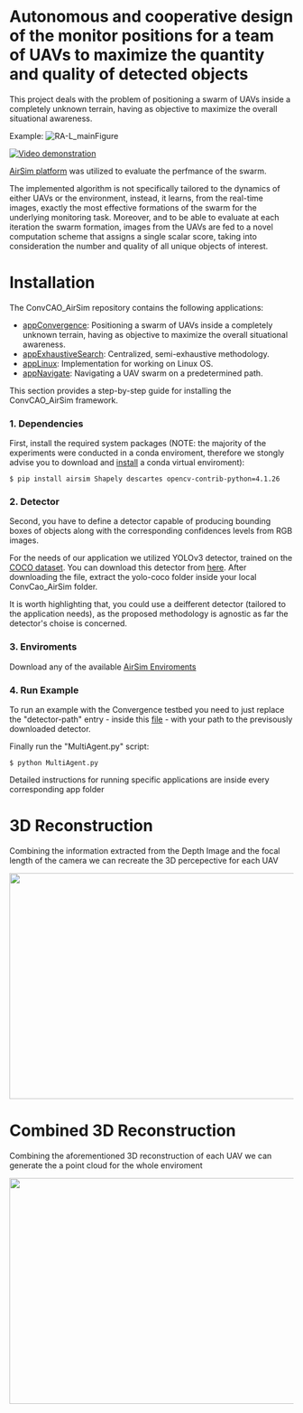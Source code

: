 # Autonomous and cooperative design of the monitor positions for a team of UAVs to maximize the quantity and quality of detected objects #

This project deals with the problem of positioning a swarm of UAVs inside a completely unknown terrain, having as objective to maximize the overall situational awareness.

Example:
![RA-L_mainFigure](http://kapoutsis.info/wp-content/uploads/2020/02/RA-L_mainFigure.png)

[![Video demonstration](http://kapoutsis.info/wp-content/uploads/2020/02/video_thumbnail.png)](https://www.youtube.com/watch?v=L8ycmS20rZs)

[AirSim platform](https://github.com/microsoft/AirSim) was utilized to evaluate the perfmance of the swarm.

The implemented algorithm is not specifically tailored to the dynamics of either UAVs or the environment, instead, it learns, from the real-time images, exactly the most effective formations of the swarm for the underlying monitoring task. Moreover, and to be able to evaluate at each iteration the swarm formation, images from the UAVs are fed to a novel computation scheme that assigns a single scalar score, taking into consideration the number and quality of all unique objects of interest.

# Installation #

The ConvCAO_AirSim repository contains the following applications:
- [appConvergence](https://github.com/dimikout3/ConvCAO_AirSim/tree/master/appConvergence): Positioning a swarm of UAVs inside a completely unknown terrain, having as objective to maximize the overall situational awareness.
- [appExhaustiveSearch](https://github.com/dimikout3/ConvCAO_AirSim/tree/master/appExhaustiveSearch): Centralized, semi-exhaustive methodology.
- [appLinux](https://github.com/dimikout3/ConvCAO_AirSim/tree/master/appLinux): Implementation for working on Linux OS.
- [appNavigate](https://github.com/dimikout3/ConvCAO_AirSim/tree/master/appNavigate): Navigating a UAV swarm on a predetermined path.

This section provides a step-by-step guide for installing the ConvCAO_AirSim framework.

### 1. Dependencies
First, install the required system packages
(NOTE: the majority of the experiments were conducted in a conda enviroment, therefore we stongly advise you to download and [install](https://docs.conda.io/projects/conda/en/latest/user-guide/install/) a conda virtual enviroment):
```
$ pip install airsim Shapely descartes opencv-contrib-python=4.1.26
```

### 2. Detector
Second, you have to define a detector capable of producing bounding boxes of objects along with the corresponding confidences levels from RGB images.

For the needs of our application we utilized YOLOv3 detector, trained on the [COCO dataset](http://cocodataset.org/#home). You can download this detector from [here](https://convcao.hopto.org/index.php/s/mh8WIDpprE70SO3). After downloading the file, extract the yolo-coco folder inside your local ConvCao_AirSim folder.

It is worth highlighting that, you could use a deifferent detector (tailored to the application needs), as the proposed methodology is agnostic as far the detector's choise is concerned.

### 3. Enviroments
Download any of the available [AirSim Enviroments](https://github.com/microsoft/AirSim/releases)

### 4. Run Example
To run an example with the Convergence testbed you need to just replace the "detector-path" entry - inside this [file](https://github.com/dimikout3/ConvCAO_AirSim/blob/master/appConvergence/appSettings.json) - with your path to the previsously downloaded detector.

Finally run the "MultiAgent.py" script:
```
$ python MultiAgent.py
```
Detailed instructions for running specific applications are inside every corresponding app folder


# 3D Reconstruction #
Combining the information extracted from the Depth Image and the focal length of the camera we can recreate the 3D percepective for each UAV
<p align="center">
  <img width="712" height="400" src="Videos/toGiF.gif">
</p>

# Combined 3D Reconstruction #
Combining the aforementioned 3D reconstruction of each UAV we can generate the a point cloud for the whole enviroment
<p align="center">
  <img width="712" height="400" src="Videos/combined.gif">
</p>
